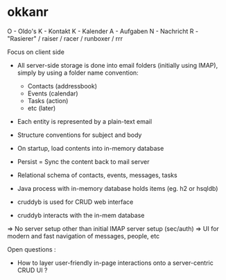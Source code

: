 # okkanr

O - Oldo's
K - Kontakt
K - Kalender
A - Aufgaben
N - Nachricht
R - "Rasierer" / raiser / racer / runboxer / rrr

Focus on client side

- All server-side storage is done into email folders (initially using
  IMAP), simply by using a folder name convention:
  - Contacts (addressbook)
  - Events (calendar)
  - Tasks (action)
  - etc (later)

- Each entity is represented by a plain-text email 
- Structure conventions for subject and body
- On startup, load contents into in-memory database
- Persist = Sync the content back to mail server

- Relational schema of contacts, events, messages, tasks
- Java process with in-memory database holds items (eg. h2 or hsqldb)
- cruddyb is used for CRUD web interface
- cruddyb interacts with the in-mem database

=> No server setup other than initial IMAP server setup (sec/auth)
=> UI for modern and fast navigation of messages, people, etc

Open questions : 
- How to layer user-friendly in-page interactions onto a server-centric CRUD UI ?
